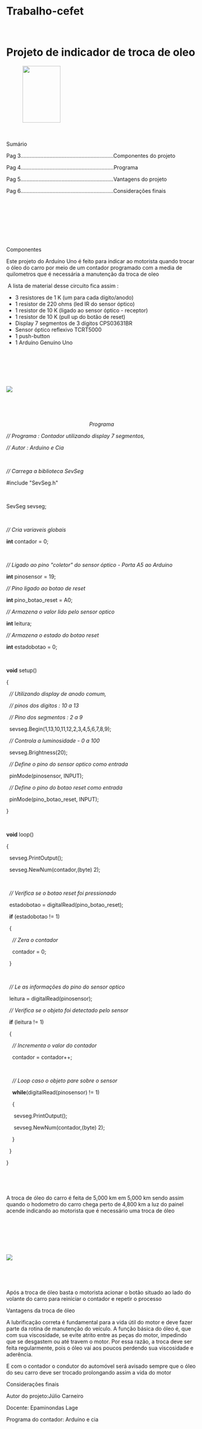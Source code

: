 # Trabalho-cefet

<p>&nbsp;</p>
<h1>Projeto de indicador de troca de oleo</h1>
<p>&nbsp;&nbsp;&nbsp;&nbsp;&nbsp;&nbsp; &nbsp; &nbsp;&nbsp;<img src="https://www.google.com.br/search?hl=pt-BR&amp;authuser=0&amp;tbm=isch&amp;source=hp&amp;biw=1366&amp;bih=657&amp;ei=crI_XdeJO6y15OUPwrCl4Ag&amp;q=luz+de+oleo+no+painel&amp;oq=luz+de+oleo&amp;gs_l=img.3.0.35i39j0l9.1308.3378..3955...0.0..0.244.2057.2j10j3......0....1..gws-wiz-img.....0.E5loFUXVn-w#imgrc=BaqCJFWENGXnbM:" alt="" width="100" height="150" /></p>
<p>&nbsp;</p>
<p>Sum&aacute;rio</p>
<p>Pag 3.............................................................Componentes do projeto</p>
<p>Pag 4.............................................................Programa</p>
<p>Pag 5.............................................................Vantagens do projeto</p>
<p>Pag 6.............................................................Considera&ccedil;&otilde;es finais</p>
<p>&nbsp;</p>
<p>&nbsp;</p>
<p>&nbsp;</p>
<p>&nbsp;</p>
<p>Componentes</p>
<p>Este projeto do Ardu&iacute;no Uno &eacute; feito para indicar ao motorista quando trocar o &oacute;leo do carro por meio de um contador programado com a media de quilometros que &eacute; necess&aacute;ria a manuten&ccedil;&atilde;o da troca de oleo</p>
<p>&nbsp;A lista de material desse circuito fica assim :</p>
<ul>
<li>3 resistores de 1 K (um para cada d&iacute;gito/anodo)</li>
<li>1 resistor de 220 ohms (led IR do sensor &oacute;ptico)</li>
<li>1 resistor de 10 K (ligado ao sensor &oacute;ptico - receptor)</li>
<li>1 resistor de 10 K (pull up do bot&atilde;o de reset)</li>
<li>Display 7 segmentos de 3 d&iacute;gitos CPS03631BR</li>
<li>Sensor &oacute;ptico reflexivo TCRT5000</li>
<li>1 push-button</li>
<li>1 Ardu&iacute;no Genu&iacute;no Uno</li>
</ul>
<p><br /> </p>
<p>&nbsp;</p>
<p><em>&nbsp;</em></p>
<p><img src="http://4.bp.blogspot.com/-1AycO6WOj7U/VL6lp0lOQGI/AAAAAAAADVY/lTB1RPZHutw/s1600/Contador-display-7-segmentos-botao-reset.png" /></p>
<p><em>&nbsp;</em></p>
<p><em>&nbsp;</em></p>
<p style="text-align: center;"><em>Programa</em></p>

<p><em>// Programa : Contador utilizando display 7 segmentos,</em></p>
<p><em>// Autor : Arduino e Cia&nbsp; </em></p>
<p>&nbsp;</p>
<p><em>// Carrega a biblioteca SevSeg</em></p>
<p>#include "SevSeg.h"&nbsp;&nbsp;</p>
<p>&nbsp;</p>
<p>SevSeg sevseg;&nbsp;</p>
<p>&nbsp;</p>
<p><em>// Cria variaveis globais&nbsp; </em></p>
<p><strong>int</strong> contador = 0;&nbsp;</p>
<p>&nbsp;</p>
<p><em>// Ligado ao pino "coletor" do sensor &oacute;ptico - Porta A5 ao Arduino&nbsp; </em></p>
<p><strong>int</strong> pinosensor = 19;</p>
<p><em>// Pino ligado ao botao de reset</em></p>
<p><strong>int</strong> pino_botao_reset = A0;</p>
<p><em>// Armazena o valor lido pelo sensor optico</em></p>
<p><strong>int</strong> leitura;</p>
<p><em>// Armazena o estado do botao reset</em></p>
<p><strong>int</strong> estadobotao = 0;</p>
<p>&nbsp;</p>
<p><strong>void</strong> setup()</p>
<p>{&nbsp;</p>
<p>&nbsp; <em>// Utilizando display de anodo comum, </em></p>
<p>&nbsp; <em>// pinos dos digitos : 10 a 13&nbsp; </em></p>
<p>&nbsp; <em>// Pino dos segmentos : 2 a 9&nbsp; </em></p>
<p>&nbsp; sevseg.Begin(1,13,10,11,12,2,3,4,5,6,7,8,9);&nbsp;</p>
<p>&nbsp; <em>// Controla a luminosidade - 0 a 100&nbsp; </em></p>
<p>&nbsp; sevseg.Brightness(20);&nbsp;</p>
<p>&nbsp; <em>// Define o pino do sensor optico como entrada </em></p>
<p>&nbsp; pinMode(pinosensor, INPUT);&nbsp;</p>
<p>&nbsp; <em>// Define o pino do botao reset como entrada</em></p>
<p>&nbsp; pinMode(pino_botao_reset, INPUT);</p>
<p>}&nbsp;</p>
<p>&nbsp;&nbsp;</p>
<p><strong>void</strong> loop()</p>
<p>{&nbsp;</p>
<p>&nbsp; sevseg.PrintOutput();&nbsp;</p>
<p>&nbsp; sevseg.NewNum(contador,(byte) 2);</p>
<p>&nbsp;</p>
<p>&nbsp; <em>// Verifica se o botao reset foi pressionado</em></p>
<p>&nbsp; estadobotao = digitalRead(pino_botao_reset);</p>
<p>&nbsp; <strong>if</strong> (estadobotao != 1)</p>
<p>&nbsp; {</p>
<p>&nbsp;&nbsp;&nbsp; <em>// Zera o contador</em></p>
<p>&nbsp;&nbsp;&nbsp; contador = 0;</p>
<p>&nbsp; }</p>
<p>&nbsp;</p>
<p>&nbsp; <em>// Le as informa&ccedil;&otilde;es do pino do sensor optico</em></p>
<p>&nbsp; leitura = digitalRead(pinosensor);</p>
<p>&nbsp; <em>// Verifica se o objeto foi detectado pelo sensor</em></p>
<p>&nbsp; <strong>if</strong> (leitura != 1)</p>
<p>&nbsp; {&nbsp;</p>
<p>&nbsp;&nbsp;&nbsp; <em>// Incrementa o valor do contador</em></p>
<p>&nbsp;&nbsp;&nbsp; contador = contador++;&nbsp;&nbsp;</p>
<p>&nbsp;</p>
<p>&nbsp;&nbsp;&nbsp; <em>// Loop caso o objeto pare sobre o sensor </em></p>
<p>&nbsp;&nbsp;&nbsp; <strong>while</strong>(digitalRead(pinosensor) != 1)&nbsp;</p>
<p>&nbsp;&nbsp;&nbsp; {&nbsp;</p>
<p>&nbsp;&nbsp;&nbsp;&nbsp; sevseg.PrintOutput();&nbsp;</p>
<p>&nbsp;&nbsp;&nbsp;&nbsp; sevseg.NewNum(contador,(byte) 2);&nbsp;</p>
<p>&nbsp;&nbsp;&nbsp; }&nbsp;</p>
<p>&nbsp; }&nbsp;&nbsp;</p>
<p>}</p>
<p>&nbsp;</p>
<p>&nbsp;</p>
<p>A troca de &oacute;leo do carro &eacute; feita de 5,000 km em 5,000 km sendo assim quando o hodometro do carro chega perto de 4,800 km a luz do painel acende indicando ao motorista que &eacute; necess&aacute;rio uma troca de &oacute;leo</p>
<p>&nbsp;</p>
<p>&nbsp;</p>
<p>&nbsp;</p>
<p><img src="https://i.vrum.com.br/KmAttjsQDI4XhVs7ZWo541ifFP4=/675x/smart/imgsapp.estadodeminas.vrum.com.br/app/noticia_128576568202/2011/09/21/44535/20110921175647477943a.jpg" /></p>
<p>&nbsp;</p>
<p>&nbsp;</p>
<p>Ap&oacute;s a troca de &oacute;leo basta o motorista acionar o bot&atilde;o situado ao lado do volante do carro para reiniciar o contador e repetir o processo</p>
<p>Vantagens da troca de &oacute;leo</p>
<p>A lubrifica&ccedil;&atilde;o correta &eacute; fundamental para a vida &uacute;til do motor e deve fazer parte da rotina de manuten&ccedil;&atilde;o do ve&iacute;culo. A fun&ccedil;&atilde;o b&aacute;sica do &oacute;leo &eacute;, que com sua viscosidade, se evite atrito entre as pe&ccedil;as do motor, impedindo que se desgastem ou at&eacute; travem o motor. Por essa raz&atilde;o, a troca deve ser feita regularmente, pois o &oacute;leo vai aos poucos perdendo sua viscosidade e ader&ecirc;ncia.</p>
<p>E com o contador o condutor do autom&oacute;vel ser&aacute; avisado sempre que o &oacute;leo do seu carro deve ser trocado prolongando assim a vida do motor</p>
<p>Considera&ccedil;&otilde;es finais</p>
<p>Autor do projeto:J&uacute;lio Carneiro</p>
<p>Docente: Epaminondas Lage</p>
<p>Programa do contador: Ardu&iacute;no e cia</p>
<p>&nbsp;</p>
<p>&nbsp;</p>
